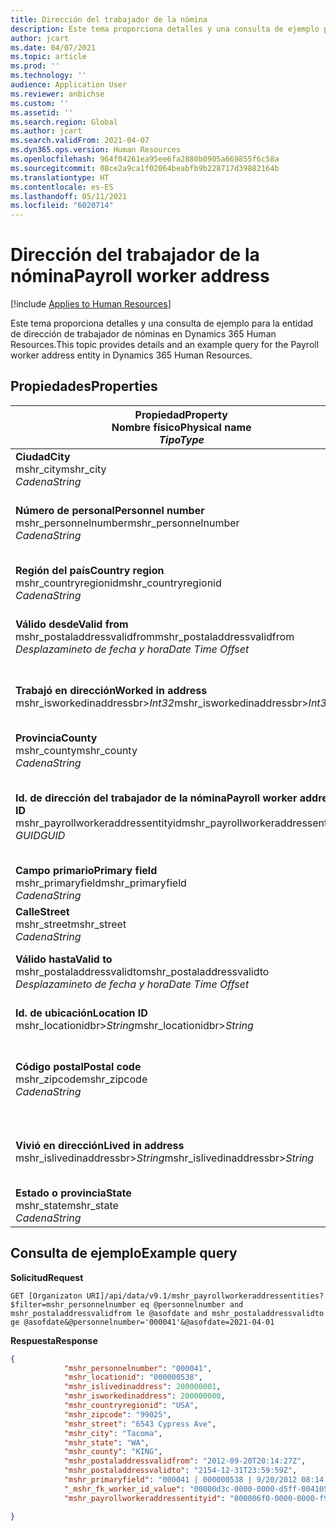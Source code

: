 ```yaml
---
title: Dirección del trabajador de la nómina
description: Este tema proporciona detalles y una consulta de ejemplo para la entidad de dirección de trabajador de nóminas en Dynamics 365 Human Resources.
author: jcart
ms.date: 04/07/2021
ms.topic: article
ms.prod: ''
ms.technology: ''
audience: Application User
ms.reviewer: anbichse
ms.custom: ''
ms.assetid: ''
ms.search.region: Global
ms.author: jcart
ms.search.validFrom: 2021-04-07
ms.dyn365.ops.version: Human Resources
ms.openlocfilehash: 964f04261ea95ee6fa2880b0905a669855f6c58a
ms.sourcegitcommit: 08ce2a9ca1f02064beabfb9b228717d39882164b
ms.translationtype: HT
ms.contentlocale: es-ES
ms.lasthandoff: 05/11/2021
ms.locfileid: "6020714"
---
```

# <a name="payroll-worker-address"></a><span data-ttu-id="25d05-103">Dirección del trabajador de la nómina</span><span class="sxs-lookup"><span data-stu-id="25d05-103">Payroll worker address</span></span>

[!include [Applies to Human Resources](../includes/applies-to-hr.md)]

<span data-ttu-id="25d05-104">Este tema proporciona detalles y una consulta de ejemplo para la entidad de dirección de trabajador de nóminas en Dynamics 365 Human Resources.</span><span class="sxs-lookup"><span data-stu-id="25d05-104">This topic provides details and an example query for the Payroll worker address entity in Dynamics 365 Human Resources.</span></span>

## <a name="properties"></a><span data-ttu-id="25d05-105">Propiedades</span><span class="sxs-lookup"><span data-stu-id="25d05-105">Properties</span></span>

| <span data-ttu-id="25d05-106">Propiedad</span><span class="sxs-lookup"><span data-stu-id="25d05-106">Property</span></span><br><span data-ttu-id="25d05-107">**Nombre físico**</span><span class="sxs-lookup"><span data-stu-id="25d05-107">**Physical name**</span></span><br><span data-ttu-id="25d05-108">**_Tipo_**</span><span class="sxs-lookup"><span data-stu-id="25d05-108">**_Type_**</span></span> | <span data-ttu-id="25d05-109">Utilizar</span><span class="sxs-lookup"><span data-stu-id="25d05-109">Use</span></span> | <span data-ttu-id="25d05-110">Descripción</span><span class="sxs-lookup"><span data-stu-id="25d05-110">Description</span></span> |
| --- | --- | --- |
| <span data-ttu-id="25d05-111">**Ciudad**</span><span class="sxs-lookup"><span data-stu-id="25d05-111">**City**</span></span><br><span data-ttu-id="25d05-112">mshr_city</span><span class="sxs-lookup"><span data-stu-id="25d05-112">mshr_city</span></span><br><span data-ttu-id="25d05-113">*Cadena*</span><span class="sxs-lookup"><span data-stu-id="25d05-113">*String*</span></span> | <span data-ttu-id="25d05-114">Solo lectura</span><span class="sxs-lookup"><span data-stu-id="25d05-114">Read-only</span></span><br><span data-ttu-id="25d05-115">Obligatorio</span><span class="sxs-lookup"><span data-stu-id="25d05-115">Required</span></span> | <span data-ttu-id="25d05-116">Ciudad deifnida para la dirección.</span><span class="sxs-lookup"><span data-stu-id="25d05-116">The city defined for the address.</span></span>   |
| <span data-ttu-id="25d05-117">**Número de personal**</span><span class="sxs-lookup"><span data-stu-id="25d05-117">**Personnel number**</span></span><br><span data-ttu-id="25d05-118">mshr_personnelnumber</span><span class="sxs-lookup"><span data-stu-id="25d05-118">mshr_personnelnumber</span></span><br><span data-ttu-id="25d05-119">*Cadena*</span><span class="sxs-lookup"><span data-stu-id="25d05-119">*String*</span></span> | <span data-ttu-id="25d05-120">Solo lectura</span><span class="sxs-lookup"><span data-stu-id="25d05-120">Read-only</span></span><br><span data-ttu-id="25d05-121">Obligatorio</span><span class="sxs-lookup"><span data-stu-id="25d05-121">Required</span></span> | <span data-ttu-id="25d05-122">El número de personal exclusivo del empleado.</span><span class="sxs-lookup"><span data-stu-id="25d05-122">The employee's unique personnel number.</span></span>  |
| <span data-ttu-id="25d05-123">**Región del país**</span><span class="sxs-lookup"><span data-stu-id="25d05-123">**Country region**</span></span><br><span data-ttu-id="25d05-124">mshr_countryregionid</span><span class="sxs-lookup"><span data-stu-id="25d05-124">mshr_countryregionid</span></span><br><span data-ttu-id="25d05-125">*Cadena*</span><span class="sxs-lookup"><span data-stu-id="25d05-125">*String*</span></span> | <span data-ttu-id="25d05-126">Solo lectura</span><span class="sxs-lookup"><span data-stu-id="25d05-126">Read-only</span></span><br><span data-ttu-id="25d05-127">Obligatorio</span><span class="sxs-lookup"><span data-stu-id="25d05-127">Required</span></span> | <span data-ttu-id="25d05-128">Región del país para la dirección.</span><span class="sxs-lookup"><span data-stu-id="25d05-128">The country region defined for the address</span></span>  |
| <span data-ttu-id="25d05-129">**Válido desde**</span><span class="sxs-lookup"><span data-stu-id="25d05-129">**Valid from**</span></span><br><span data-ttu-id="25d05-130">mshr_postaladdressvalidfrom</span><span class="sxs-lookup"><span data-stu-id="25d05-130">mshr_postaladdressvalidfrom</span></span><br><span data-ttu-id="25d05-131">*Desplazamineto de fecha y hora*</span><span class="sxs-lookup"><span data-stu-id="25d05-131">*Date Time Offset*</span></span> | <span data-ttu-id="25d05-132">Solo lectura</span><span class="sxs-lookup"><span data-stu-id="25d05-132">Read-only</span></span> <br><span data-ttu-id="25d05-133">Obligatorio</span><span class="sxs-lookup"><span data-stu-id="25d05-133">Required</span></span> | <span data-ttu-id="25d05-134">Fecha a partir de la cual es válida la dirección.</span><span class="sxs-lookup"><span data-stu-id="25d05-134">The date the address is valid from.</span></span> |
| <span data-ttu-id="25d05-135">**Trabajó en dirección**</span><span class="sxs-lookup"><span data-stu-id="25d05-135">**Worked in address**</span></span><br><span data-ttu-id="25d05-136">mshr_isworkedinaddressbr>*Int32*</span><span class="sxs-lookup"><span data-stu-id="25d05-136">mshr_isworkedinaddressbr>*Int32*</span></span> | <span data-ttu-id="25d05-137">Solo lectura</span><span class="sxs-lookup"><span data-stu-id="25d05-137">Read-only</span></span><br><span data-ttu-id="25d05-138">Obligatorio</span><span class="sxs-lookup"><span data-stu-id="25d05-138">Required</span></span> | <span data-ttu-id="25d05-139">Indica si la dirección es donde trabaja el empleado.</span><span class="sxs-lookup"><span data-stu-id="25d05-139">Denotes if the address is where the employee works.</span></span> |
| <span data-ttu-id="25d05-140">**Provincia**</span><span class="sxs-lookup"><span data-stu-id="25d05-140">**County**</span></span><br><span data-ttu-id="25d05-141">mshr_county</span><span class="sxs-lookup"><span data-stu-id="25d05-141">mshr_county</span></span><br><span data-ttu-id="25d05-142">*Cadena*</span><span class="sxs-lookup"><span data-stu-id="25d05-142">*String*</span></span> | <span data-ttu-id="25d05-143">Solo lectura</span><span class="sxs-lookup"><span data-stu-id="25d05-143">Read-only</span></span><br><span data-ttu-id="25d05-144">Obligatorio</span><span class="sxs-lookup"><span data-stu-id="25d05-144">Required</span></span> | <span data-ttu-id="25d05-145">Condado deifnido para la dirección.</span><span class="sxs-lookup"><span data-stu-id="25d05-145">The county defined for the address.</span></span>  |
| <span data-ttu-id="25d05-146">**Id. de dirección del trabajador de la nómina**</span><span class="sxs-lookup"><span data-stu-id="25d05-146">**Payroll worker address ID**</span></span><br><span data-ttu-id="25d05-147">mshr_payrollworkeraddressentityid</span><span class="sxs-lookup"><span data-stu-id="25d05-147">mshr_payrollworkeraddressentityid</span></span><br><span data-ttu-id="25d05-148">*GUID*</span><span class="sxs-lookup"><span data-stu-id="25d05-148">*GUID*</span></span> | <span data-ttu-id="25d05-149">Obligatorio</span><span class="sxs-lookup"><span data-stu-id="25d05-149">Required</span></span><br><span data-ttu-id="25d05-150">Generado por el sistema</span><span class="sxs-lookup"><span data-stu-id="25d05-150">System generated</span></span> | <span data-ttu-id="25d05-151">Valor GUID generado por el sistema para identificar de forma única la dirección.</span><span class="sxs-lookup"><span data-stu-id="25d05-151">A system-generated GUID value to uniquely identify the address.</span></span>  |
| <span data-ttu-id="25d05-152">**Campo primario**</span><span class="sxs-lookup"><span data-stu-id="25d05-152">**Primary field**</span></span><br><span data-ttu-id="25d05-153">mshr_primaryfield</span><span class="sxs-lookup"><span data-stu-id="25d05-153">mshr_primaryfield</span></span><br><span data-ttu-id="25d05-154">*Cadena*</span><span class="sxs-lookup"><span data-stu-id="25d05-154">*String*</span></span> | <span data-ttu-id="25d05-155">Solo lectura</span><span class="sxs-lookup"><span data-stu-id="25d05-155">Read-only</span></span><br><span data-ttu-id="25d05-156">Obligatorio</span><span class="sxs-lookup"><span data-stu-id="25d05-156">Required</span></span> |  |
| <span data-ttu-id="25d05-157">**Calle**</span><span class="sxs-lookup"><span data-stu-id="25d05-157">**Street**</span></span><br><span data-ttu-id="25d05-158">mshr_street</span><span class="sxs-lookup"><span data-stu-id="25d05-158">mshr_street</span></span><br><span data-ttu-id="25d05-159">*Cadena*</span><span class="sxs-lookup"><span data-stu-id="25d05-159">*String*</span></span> | <span data-ttu-id="25d05-160">Solo lectura</span><span class="sxs-lookup"><span data-stu-id="25d05-160">Read-only</span></span><br><span data-ttu-id="25d05-161">Obligatorio</span><span class="sxs-lookup"><span data-stu-id="25d05-161">Required</span></span> | <span data-ttu-id="25d05-162">Calle deifnida para la dirección.</span><span class="sxs-lookup"><span data-stu-id="25d05-162">The street defined for the address.</span></span> |
| <span data-ttu-id="25d05-163">**Válido hasta**</span><span class="sxs-lookup"><span data-stu-id="25d05-163">**Valid to**</span></span><br><span data-ttu-id="25d05-164">mshr_postaladdressvalidto</span><span class="sxs-lookup"><span data-stu-id="25d05-164">mshr_postaladdressvalidto</span></span><br><span data-ttu-id="25d05-165">*Desplazamineto de fecha y hora*</span><span class="sxs-lookup"><span data-stu-id="25d05-165">*Date Time Offset*</span></span> | <span data-ttu-id="25d05-166">Solo lectura</span><span class="sxs-lookup"><span data-stu-id="25d05-166">Read-only</span></span> <br><span data-ttu-id="25d05-167">Obligatorio</span><span class="sxs-lookup"><span data-stu-id="25d05-167">Required</span></span> | <span data-ttu-id="25d05-168">Fecha hasta la cual es válida la dirección.</span><span class="sxs-lookup"><span data-stu-id="25d05-168">The date the address is valid to.</span></span>  |
| <span data-ttu-id="25d05-169">**Id. de ubicación**</span><span class="sxs-lookup"><span data-stu-id="25d05-169">**Location ID**</span></span><br><span data-ttu-id="25d05-170">mshr_locationidbr>*String*</span><span class="sxs-lookup"><span data-stu-id="25d05-170">mshr_locationidbr>*String*</span></span> | <span data-ttu-id="25d05-171">Solo lectura</span><span class="sxs-lookup"><span data-stu-id="25d05-171">Read-only</span></span> <br><span data-ttu-id="25d05-172">Obligatorio</span><span class="sxs-lookup"><span data-stu-id="25d05-172">Required</span></span> | <span data-ttu-id="25d05-173">El id. para la dirección.</span><span class="sxs-lookup"><span data-stu-id="25d05-173">The ID for the address.</span></span>  |
| <span data-ttu-id="25d05-174">**Código postal**</span><span class="sxs-lookup"><span data-stu-id="25d05-174">**Postal code**</span></span><br><span data-ttu-id="25d05-175">mshr_zipcode</span><span class="sxs-lookup"><span data-stu-id="25d05-175">mshr_zipcode</span></span><br><span data-ttu-id="25d05-176">*Cadena*</span><span class="sxs-lookup"><span data-stu-id="25d05-176">*String*</span></span> | <span data-ttu-id="25d05-177">Solo lectura</span><span class="sxs-lookup"><span data-stu-id="25d05-177">Read-only</span></span> <br><span data-ttu-id="25d05-178">Obligatorio</span><span class="sxs-lookup"><span data-stu-id="25d05-178">Required</span></span> |<span data-ttu-id="25d05-179">El número de identificación definido para el empleado.</span><span class="sxs-lookup"><span data-stu-id="25d05-179">The identification number defined for the employee.</span></span>  |
| <span data-ttu-id="25d05-180">**Vivió en dirección**</span><span class="sxs-lookup"><span data-stu-id="25d05-180">**Lived in address**</span></span><br><span data-ttu-id="25d05-181">mshr_islivedinaddressbr>*String*</span><span class="sxs-lookup"><span data-stu-id="25d05-181">mshr_islivedinaddressbr>*String*</span></span> | <span data-ttu-id="25d05-182">Solo lectura</span><span class="sxs-lookup"><span data-stu-id="25d05-182">Read-only</span></span><br><span data-ttu-id="25d05-183">Obligatorio</span><span class="sxs-lookup"><span data-stu-id="25d05-183">Required</span></span> | <span data-ttu-id="25d05-184">Indica si la dirección es donde vive el empleado.</span><span class="sxs-lookup"><span data-stu-id="25d05-184">Denotes if the address is where the employee lives.</span></span> |
| <span data-ttu-id="25d05-185">**Estado o provincia**</span><span class="sxs-lookup"><span data-stu-id="25d05-185">**State**</span></span><br><span data-ttu-id="25d05-186">mshr_state</span><span class="sxs-lookup"><span data-stu-id="25d05-186">mshr_state</span></span><br><span data-ttu-id="25d05-187">*Cadena*</span><span class="sxs-lookup"><span data-stu-id="25d05-187">*String*</span></span> | <span data-ttu-id="25d05-188">Solo lectura</span><span class="sxs-lookup"><span data-stu-id="25d05-188">Read-only</span></span><br><span data-ttu-id="25d05-189">Obligatorio</span><span class="sxs-lookup"><span data-stu-id="25d05-189">Required</span></span> | <span data-ttu-id="25d05-190">Estado deifnido para la dirección.</span><span class="sxs-lookup"><span data-stu-id="25d05-190">The state defined for the address.</span></span>  |

## <a name="example-query"></a><span data-ttu-id="25d05-191">Consulta de ejemplo</span><span class="sxs-lookup"><span data-stu-id="25d05-191">Example query</span></span>

<span data-ttu-id="25d05-192">**Solicitud**</span><span class="sxs-lookup"><span data-stu-id="25d05-192">**Request**</span></span>

```http
GET [Organizaton URI]/api/data/v9.1/mshr_payrollworkeraddressentities?$filter=mshr_personnelnumber eq @personnelnumber and mshr_postaladdressvalidfrom le @asofdate and mshr_postaladdressvalidto ge @asofdate&@personnelnumber='000041'&@asofdate=2021-04-01
```

<span data-ttu-id="25d05-193">**Respuesta**</span><span class="sxs-lookup"><span data-stu-id="25d05-193">**Response**</span></span>

```json
{
            "mshr_personnelnumber": "000041",
            "mshr_locationid": "000000538",
            "mshr_islivedinaddress": 200000001,
            "mshr_isworkedinaddress": 200000000,
            "mshr_countryregionid": "USA",
            "mshr_zipcode": "99025",
            "mshr_street": "6543 Cypress Ave",
            "mshr_city": "Tacoma",
            "mshr_state": "WA",
            "mshr_county": "KING",
            "mshr_postaladdressvalidfrom": "2012-09-20T20:14:27Z",
            "mshr_postaladdressvalidto": "2154-12-31T23:59:59Z",
            "mshr_primaryfield": "000041 | 000000538 | 9/20/2012 08:14:27 pm",
            "_mshr_fk_worker_id_value": "00000d3c-0000-0000-d5ff-004105000000",
            "mshr_payrollworkeraddressentityid": "000006f0-0000-0000-f90f-014105000000"

}
```
